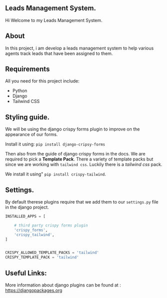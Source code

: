 ## Leads Management System.

Hi Welcome to my Leads Management System.

## About 
In this project, i am develop a leads management system to help various agents track leads that have been assigned to them. 

## Requirements
All you need for this project include:
- Python
- Django
- Tailwind CSS 

## Styling guide. 
We will be using the django crispy forms plugin to improve on the appearance of our forms. 

Install it using:
`pip install django-cripsy-forms`

Then also from the guide of django crispy forms in the docs. We are required to pick a **Template Pack**. 
There a variety of template packs but since we are working with `tailwind css`. Luckily there is a _tailwind css_ pack. 

We install it using"
`pip install crispy-tailwind`.

## Settings.
By default therese plugins require that we add them to our `settings.py` file in the django project. 

```python 
INSTALLED_APPS = [

    # third party crispy forms plugin
    'crispy_forms',
    'crispy_tailwind',
]


CRISPY_ALLOWED_TEMPLATE_PACKS = 'tailwind'
CRISPY_TEMPLATE_PACK = 'tailwind'

```

## Useful Links:

More information about django plugins can be found at : https://djangopackages.org  
